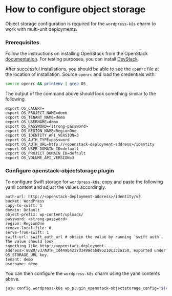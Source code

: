 # How to configure object storage

Object storage configuration is required for the `wordpress-k8s` charm to work with
multi-unit deployments.

### Prerequisites

Follow the instructions on installing OpenStack from the OpenStack
[documentation](https://docs.openstack.org/install-guide/). For testing purposes, you can install
[DevStack](https://docs.openstack.org/devstack/latest/).

After successful installations, you should be able to see the `openrc` file at the location of
installation. Source `openrc` and load the credentials with:

```bash
source openrc && printenv | grep OS_
```

The output of the command above should look something similar to the following.

```
export OS_CACERT=
export OS_PROJECT_NAME=demo
export OS_TENANT_NAME=demo
export OS_USERNAME=demo
export OS_PASSWORD=<strong-password>
export OS_REGION_NAME=RegionOne
export OS_IDENTITY_API_VERSION=3
export OS_AUTH_TYPE=password
export OS_AUTH_URL=http://<openstack-deployment-address>/identity
export OS_USER_DOMAIN_ID=default
export OS_PROJECT_DOMAIN_ID=default
export OS_VOLUME_API_VERSION=3
```

### Configure openstack-objectstorage plugin

To configure Swift storage for `wordpress-k8s`, copy and paste the following yaml content and adjust
the values accordingly.

```
auth-url: http://<openstack-deployment-address>/identity/v3
bucket: WordPress
copy-to-swift: 1
domain: Default
object-prefix: wp-content/uploads/
password: <strong-password>
region: RegionOne
remove-local-file: 0
serve-from-swift: 1
swift-url: swift_auth_url # obtain the value by running `swift auth`. The value should look
something like http://<openstack-deployment-address>:8080/v3/AUTH_1d449b4237d3499dabd95210c33ca150, exported under
OS_STORAGE_URL key.
tenant: demo
username: demo
```

You can then configure the `wordpress-k8s` charm using the yaml contents above.

```bash
juju config wordpress-k8s wp_plugin_openstack-objectstorage_config="$(cat <path-to-yaml>)"
```
